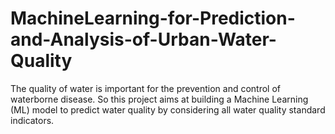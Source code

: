# MachineLearning-for-Prediction-and-Analysis-of-Urban-Water-Quality
The quality of water is important for the prevention and control of waterborne disease. So this project aims at building a Machine Learning (ML) model to predict water quality by considering all water quality standard indicators.
